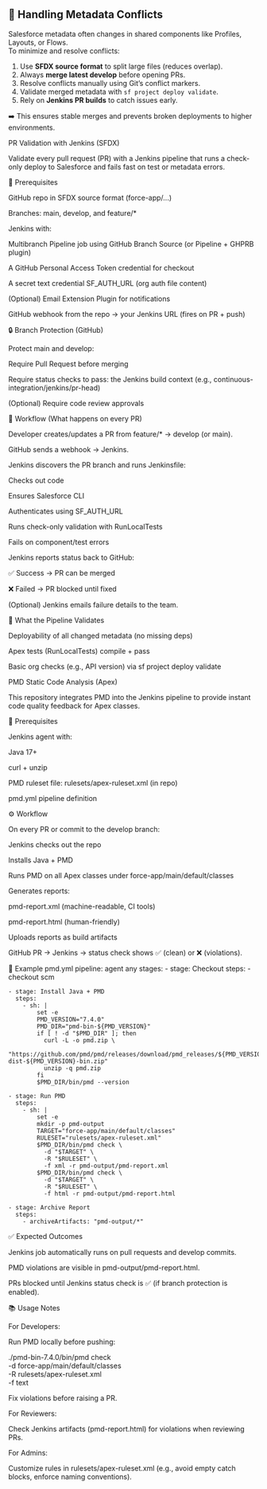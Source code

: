 ## 🔀 Handling Metadata Conflicts

Salesforce metadata often changes in shared components like Profiles, Layouts, or Flows.  
To minimize and resolve conflicts:

1. Use **SFDX source format** to split large files (reduces overlap).  
2. Always **merge latest develop** before opening PRs.  
3. Resolve conflicts manually using Git’s conflict markers.  
4. Validate merged metadata with `sf project deploy validate`.  
5. Rely on **Jenkins PR builds** to catch issues early.  

➡️ This ensures stable merges and prevents broken deployments to higher environments.


PR Validation with Jenkins (SFDX)

Validate every pull request (PR) with a Jenkins pipeline that runs a check-only deploy to Salesforce and fails fast on test or metadata errors.

🧰 Prerequisites

GitHub repo in SFDX source format (force-app/...)

Branches: main, develop, and feature/*

Jenkins with:

Multibranch Pipeline job using GitHub Branch Source (or Pipeline + GHPRB plugin)

A GitHub Personal Access Token credential for checkout

A secret text credential SF_AUTH_URL (org auth file content)

(Optional) Email Extension Plugin for notifications

GitHub webhook from the repo → your Jenkins URL (fires on PR + push)

🔒 Branch Protection (GitHub)

Protect main and develop:

Require Pull Request before merging

Require status checks to pass: the Jenkins build context (e.g., continuous-integration/jenkins/pr-head)

(Optional) Require code review approvals

🔁 Workflow (What happens on every PR)

Developer creates/updates a PR from feature/* → develop (or main).

GitHub sends a webhook → Jenkins.

Jenkins discovers the PR branch and runs Jenkinsfile:

Checks out code

Ensures Salesforce CLI

Authenticates using SF_AUTH_URL

Runs check-only validation with RunLocalTests

Fails on component/test errors

Jenkins reports status back to GitHub:

✅ Success → PR can be merged

❌ Failed → PR blocked until fixed

(Optional) Jenkins emails failure details to the team.

🧪 What the Pipeline Validates

Deployability of all changed metadata (no missing deps)

Apex tests (RunLocalTests) compile + pass

Basic org checks (e.g., API version) via sf project deploy validate


PMD Static Code Analysis (Apex)

This repository integrates PMD into the Jenkins pipeline to provide instant code quality feedback for Apex classes.

🧰 Prerequisites

Jenkins agent with:

Java 17+

curl + unzip

PMD ruleset file: rulesets/apex-ruleset.xml (in repo)

pmd.yml pipeline definition

⚙️ Workflow

On every PR or commit to the develop branch:

Jenkins checks out the repo

Installs Java + PMD

Runs PMD on all Apex classes under force-app/main/default/classes

Generates reports:

pmd-report.xml (machine-readable, CI tools)

pmd-report.html (human-friendly)

Uploads reports as build artifacts

GitHub PR → Jenkins → status check shows ✅ (clean) or ❌ (violations).

📄 Example pmd.yml
pipeline:
  agent any
  stages:
    - stage: Checkout
      steps:
        - checkout scm

    - stage: Install Java + PMD
      steps:
        - sh: |
            set -e
            PMD_VERSION="7.4.0"
            PMD_DIR="pmd-bin-${PMD_VERSION}"
            if [ ! -d "$PMD_DIR" ]; then
              curl -L -o pmd.zip \
                "https://github.com/pmd/pmd/releases/download/pmd_releases/${PMD_VERSION}/pmd-dist-${PMD_VERSION}-bin.zip"
              unzip -q pmd.zip
            fi
            $PMD_DIR/bin/pmd --version

    - stage: Run PMD
      steps:
        - sh: |
            set -e
            mkdir -p pmd-output
            TARGET="force-app/main/default/classes"
            RULESET="rulesets/apex-ruleset.xml"
            $PMD_DIR/bin/pmd check \
              -d "$TARGET" \
              -R "$RULESET" \
              -f xml -r pmd-output/pmd-report.xml
            $PMD_DIR/bin/pmd check \
              -d "$TARGET" \
              -R "$RULESET" \
              -f html -r pmd-output/pmd-report.html

    - stage: Archive Report
      steps:
        - archiveArtifacts: "pmd-output/*"

✅ Expected Outcomes

Jenkins job automatically runs on pull requests and develop commits.

PMD violations are visible in pmd-output/pmd-report.html.

PRs blocked until Jenkins status check is ✅ (if branch protection is enabled).

📚 Usage Notes

For Developers:

Run PMD locally before pushing:

./pmd-bin-7.4.0/bin/pmd check \
  -d force-app/main/default/classes \
  -R rulesets/apex-ruleset.xml \
  -f text


Fix violations before raising a PR.

For Reviewers:

Check Jenkins artifacts (pmd-report.html) for violations when reviewing PRs.

For Admins:

Customize rules in rulesets/apex-ruleset.xml (e.g., avoid empty catch blocks, enforce naming conventions).
